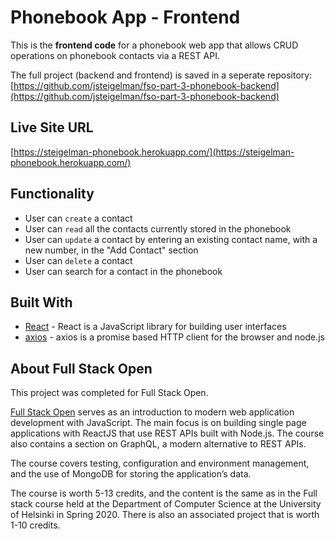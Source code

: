 # Phonebook App - Frontend
This is the **frontend code** for a phonebook web app that allows CRUD operations on phonebook contacts via a REST API.

The full project (backend and frontend) is saved in a seperate repository: [https://github.com/jsteigelman/fso-part-3-phonebook-backend](https://github.com/jsteigelman/fso-part-3-phonebook-backend)

<!-- This project is incorporated into my backend code that is saved in a seperate repository: [https://github.com/jsteigelman/fso-part-3-phonebook-backend](https://github.com/jsteigelman/fso-part-3-phonebook-backend) -->

## Live Site URL
[https://steigelman-phonebook.herokuapp.com/](https://steigelman-phonebook.herokuapp.com/)

<!-- ## Website Preview
 -->
 
 ## Functionality
* User can `create` a contact
* User can `read` all the contacts currently stored in the phonebook
* User can `update` a contact by entering an existing contact name, with a new number, in the "Add Contact" section
* User can `delete` a contact
* User can search for a contact in the phonebook

## Built With
* [React](https://reactjs.org/) - React is a JavaScript library for building user interfaces
* [axios](https://www.npmjs.com/package/axios) - axios is a promise based HTTP client for the browser and node.js

 ## About Full Stack Open

This project was completed for Full Stack Open.

[Full Stack Open](https://fullstackopen.com/en/) serves as an introduction to modern web application development with JavaScript. The main focus is on building single page applications with ReactJS that use REST APIs built with Node.js. The course also contains a section on GraphQL, a modern alternative to REST APIs.

The course covers testing, configuration and environment management, and the use of MongoDB for storing the application’s data.

The course is worth 5-13 credits, and the content is the same as in the Full stack course held at the Department of Computer Science at the University of Helsinki in Spring 2020. There is also an associated project that is worth 1-10 credits.

